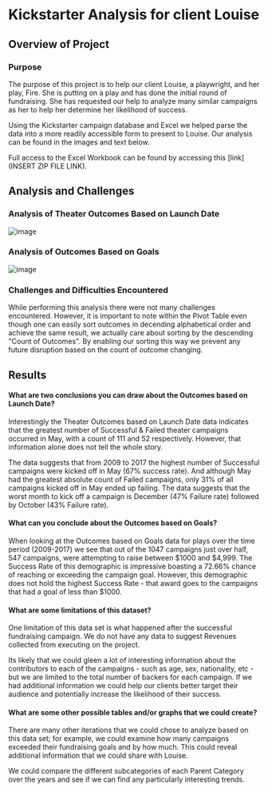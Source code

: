 # Kickstarter Analysis for client Louise

## Overview of Project

### Purpose

The purpose of this project is to help our client Louise, a playwright, and her play, Fire. She is putting on a play and has done the initial round of fundraising. She has requested our help to analyze many similar campaigns as her to help her determine her likelihood of success. 

Using the Kickstarter campaign database and Excel we helped parse the data into a more readily accessible form to present to Louise. Our analysis can be found in the images and text below. 

Full access to the Excel Workbook can be found by accessing this [link](INSERT ZIP FILE LINK). 

## Analysis and Challenges


### Analysis of Theater Outcomes Based on Launch Date
![image](https://user-images.githubusercontent.com/70111980/187568206-0ec1d781-b506-47ec-8dc9-6306f0352053.png)


### Analysis of Outcomes Based on Goals
![image](https://user-images.githubusercontent.com/70111980/187568322-01087aa2-8a16-4fc6-bab6-14fd9e8e2074.png)


### Challenges and Difficulties Encountered

While performing this analysis there were not many challenges encountered. However, it is important to note within the Pivot Table even though one can easily sort outcomes in decending alphabetical order and achieve the same result, we actually care about sorting by the descending "Count of Outcomes". By enabling our sorting this way we prevent any future disruption based on the count of outcome changing. 

## Results

#### What are two conclusions you can draw about the Outcomes based on Launch Date?

Interestingly the Theater Outcomes based on Launch Date data indicates that the greatest number of Successful & Failed theater campaigns occurred in May, with a count of 111 and 52 respectively. However, that information alone does not tell the whole story. 

The data suggests that from 2009 to 2017 the highest number of Successful campaigns were kicked off in May (67% success rate). And although May had the greatest absolute count of Failed campaigns, only 31% of all campaigns kicked off in May ended up failing. The data suggests that the worst month to kick off a campaign is December (47% Failure rate) followed by October (43% Failure rate).

#### What can you conclude about the Outcomes based on Goals?

When looking at the Outcomes based on Goals data for plays over the time period (2009-2017) we see that out of the 1047 campaigns just over half, 547 campaigns, were attempting to raise between $1000 and $4,999. The Success Rate of this demographic is impressive boasting a 72.66% chance of reaching or exceeding the campaign goal. However, this demographic does not hold the highest Success Rate - that award goes to the campaigns that had a goal of less than $1000.  

#### What are some limitations of this dataset?

One limitation of this data set is what happened after the successful fundraising campaign. We do not have any data to suggest Revenues collected from executing on the project. 

Its likely that we could gleen a lot of interesting information about the contributors to each of the campaigns - such as age, sex, nationality, etc - but we are limited to the total number of backers for each campaign. If we had additional information we could help our clients better target their audience and potentially increase the likelihood of their success. 


#### What are some other possible tables and/or graphs that we could create?

There are many other iterations that we could chose to analyze based on this data set; for example, we could examine how many campaigns exceeded their fundraising goals and by how much. This could reveal additional information that we could share with Louise. 

We could compare the different subcategories of each Parent Category over the years and see if we can find any particularly interesting trends. 

